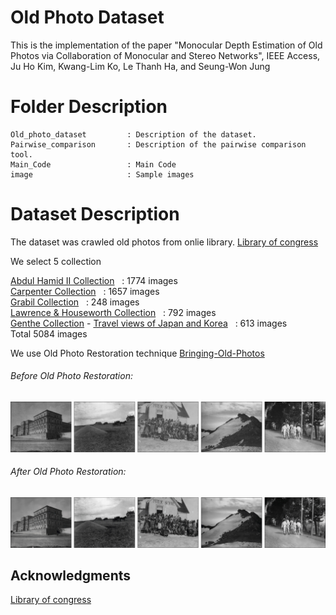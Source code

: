 # Old Photo Dataset

This is the implementation of the paper "Monocular Depth Estimation of Old Photos via Collaboration of Monocular and Stereo Networks", IEEE Access, Ju Ho Kim, Kwang-Lim Ko, Le Thanh Ha, and Seung-Won Jung


# Folder Description

```
Old_photo_dataset         : Description of the dataset.
Pairwise_comparison       : Description of the pairwise comparison tool.
Main_Code                 : Main Code
image                     : Sample images
```

# Dataset Description

The dataset was crawled old photos from onlie library.
[Library of congress](https://www.loc.gov/pictures/)

We select 5 collection

[Abdul Hamid II Collection](https://www.loc.gov/pictures/collection/ahii/) &nbsp; : 1774 images
<br>
[Carpenter Collection](https://www.loc.gov/pictures/collection/ffcarp/) &nbsp; : 1657 images
<br>
[Grabil Collection](https://www.loc.gov/pictures/collection/grabill/) &nbsp; : 248 images
<br>
[Lawrence & Houseworth Collection](https://www.loc.gov/pictures/collection/lawhou/) &nbsp; : 792 images
<br>
[Genthe Collection](https://www.loc.gov/pictures/collection/agc/) - [Travel views of Japan and Korea](https://www.loc.gov/pictures/search/?q=Travel+views+of+Japan+and+Korea&sp=1&st=gallery) &nbsp; : 613 images
<br>
Total 5084 images

We use Old Photo Restoration technique [Bringing-Old-Photos](https://github.com/microsoft/Bringing-Old-Photos-Back-to-Life)

###### Before Old Photo Restoration:
<p align="center">
<img src="https://github.com/rmawngh/Old-Photo-3D/blob/main/image/old_photo_example.jpg">
</p>

###### After Old Photo Restoration:
<p align="center">
<img src="https://github.com/rmawngh/Old-Photo-3D/blob/main/image/restorated_old_photo_example.jpg">
</p>


## Acknowledgments
[Library of congress](https://www.loc.gov/pictures/)
